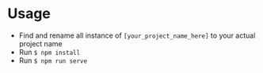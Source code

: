 # Usage
- Find and rename all instance of `[your_project_name_here]` to your actual project name
- Run `$ npm install`
- Run `$ npm run serve`
